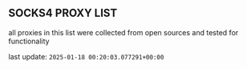 ## SOCKS4 PROXY LIST

all proxies in this list were collected from open sources and tested for functionality

last update: `2025-01-18 00:20:03.077291+00:00`